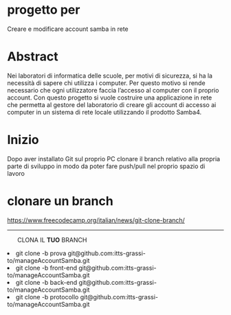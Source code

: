 # progetto per
Creare e modificare account samba in rete
# Abstract
Nei laboratori di informatica delle scuole, per motivi di sicurezza, si ha la necessità di sapere chi utilizza i computer. Per questo motivo si rende necessario che ogni utilizzatore faccia l’accesso al computer con il proprio account. Con questo progetto si vuole costruire una applicazione in rete che permetta al gestore del laboratorio di creare gli account di accesso ai computer in un sistema di rete locale utilizzando il prodotto Samba4.
# Inizio
Dopo aver installato Git sul proprio PC clonare il branch relativo alla propria parte di sviluppo in modo da poter fare push/pull nel proprio spazio di lavoro 
# clonare un branch
<a>https://www.freecodecamp.org/italian/news/git-clone-branch/ </a>

***************************************************************************************
<ul>CLONA IL <b>TUO</b> BRANCH</ul>
<li>git clone -b prova git@github.com:itts-grassi-to/manageAccountSamba.git</li>
<li>git clone -b front-end git@github.com:itts-grassi-to/manageAccountSamba.git</li>
<li>git clone -b back-end git@github.com:itts-grassi-to/manageAccountSamba.git</li>
<li>git clone -b protocollo git@github.com:itts-grassi-to/manageAccountSamba.git</li>
</ul>
